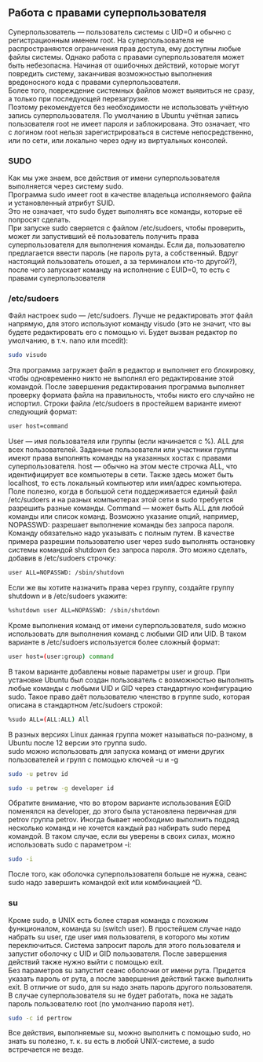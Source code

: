  ## Работа с правами суперпользователя
Суперпользователь — пользователь системы с UID=0 и обычно с регистрационным именем root. На суперпользователя не распространяются ограничения прав доступа, ему доступны любые файлы системы. Однако работа с правами суперпользователя может быть небезопасна. Начиная от ошибочных действий, которые могут повредить систему, заканчивая возможностью выполнения вредоносного кода с правами суперпользователя.    
Более того, повреждение системных файлов может выявиться не сразу, а только при последующей перезагрузке.  
Поэтому рекомендуется без необходимости не использовать учётную запись суперпользователя. По умолчанию в Ubuntu учётная запись пользователя root не имеет пароля и заблокирована. Это означает, что с логином root нельзя зарегистрироваться в системе непосредственно, или по сети, или локально через одну из виртуальных консолей.  

### SUDO
Как мы уже знаем, все действия от имени суперпользователя выполняется через систему sudo.  
Программа sudo имеет root в качестве владельца исполняемого файла и установленный атрибут SUID.    
Это не означает, что sudo будет выполнять все команды, которые её попросят сделать.  
При запуске sudo сверяется с файлом /etc/sudoers, чтобы проверить, может ли запустивший её пользователь получить права суперпользователя для выполнения команды. Если да, пользователю предлагается ввести пароль (не пароль рута, а собственный. Вдруг настоящий пользователь отошел, а за терминалом кто-то другой?), после чего запускает команду на исполнение с EUID=0, то есть с правами суперпользователя    

### /etc/sudoers
Файл настроек sudo — /etc/sudoers. Лучше не редактировать этот файл напрямую, для этого используют команду visudo (это не значит, что вы будете редактировать его с помощью vi. Будет вызван редактор по умолчанию, в т.ч. nano или mcedit):  
```bash
sudo visudo
```
Эта программа загружает файл в редактор и выполняет его блокировку, чтобы одновременно никто не выполнял его редактирование этой командой. После завершения редактирования программа выполняет проверку формата файла на правильность, чтобы никто его случайно не испортил. Строки файла /etc/sudoers в простейшем варианте имеют следующий формат:  
```bash
user host=command
```
User — имя пользователя или группы (если начинается с %). ALL для всех пользователей. Заданные пользователи или участники группы имеют права выполнять команды на указанных хостах с правами суперпользователя. host — обычно на этом месте строчка ALL, что идентифицирует все компьютеры в сети. Также здесь  может быть localhost, то есть локальный компьютер или имя/адрес компьютера. Поле полезно, когда в большой сети поддерживается единый файл /etc/sudoers и на разных компьютерах этой сети в sudo требуется разрешить разные команды. Command — может быть ALL для любой команды или список команд. Возможно указание опций, например, NOPASSWD: разрешает выполнение команды без запроса пароля. Команду обязательно надо указывать с полным путем. В качестве примера разрешим пользователю user через sudo выполнять остановку системы командой shutdown без запроса пароля. Это можно сделать, добавив в /etc/sudoers строчку:  
```bash
user ALL=NOPASSWD: /sbin/shutdown
```
Если же вы хотите назначить права через группу, создайте группу shutdown  и в /etc/sudoers укажите:  
```bash
%shutdown user ALL=NOPASSWD: /sbin/shutdown
```
Кроме выполнения команд от имени суперпользователя, sudo можно использовать для выполнения команд с любыми GID или UID. В таком варианте в /etc/sudoers используется более сложный формат:  
```bash
user host=(user:group) command
```
В таком варианте добавлены новые параметры user и group. При установке Ubuntu был создан пользователь с возможностью выполнять любые команды с любыми UID и GID через стандартную конфигурацию sudo. Такое право даёт пользователю членство в группе sudo, которая описана в стандартном /etc/sudoers строкой:  
```bash
%sudo ALL=(ALL:ALL) All
```
В разных версиях Linux данная группа может называться по-разному, в Ubuntu после 12 версии это группа sudo.  
sudo можно использовать для запуска команд от имени других пользователей и групп c помощью ключей -u и -g  
```bash
sudo -u petrov id  
```
```bash
sudo -u petrow -g developer id  
```
Обратите внимание, что во втором варианте использования EGID поменялся на developer, до этого была установлена первичная для petrov группа petrov. Иногда бывает необходимо выполнить подряд несколько команд и не хочется каждый раз набирать sudo перед командой. В таком случае, если вы уверены в своих силах, можно использовать sudo с параметром -i:  
```bash
sudo -i
```
После того, как оболочка суперпользователя больше не нужна, сеанс sudo надо завершить командой exit или комбинацией ^D.

### su
Кроме sudo, в UNIX есть более старая команда с похожим функционалом, команда su (switch user). В простейшем случае надо набрать su user, где user имя пользователя, в которого мы хотим переключиться. Система запросит пароль для этого пользователя и запустит оболочку c UID и GID пользователя. После завершения действий также нужно выйти с  помощью exit.  
Без параметров su запустит сеанс оболочки от имени рута. Придется указать пароль от рута, а после завершения действий также выполнить exit.  В отличие от sudo, для su надо знать пароль другого пользователя. В случае суперпользователя su не будет работать, пока не задать пароль пользователю root (по умолчанию пароля нет).  
```bash
sudo -c id pertrow
```
Все действия, выполняемые su, можно выполнить с помощью sudo, но знать su полезно, т. к. su есть в любой UNIX-системе, а sudo встречается не везде. 
